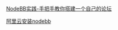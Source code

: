 [NodeBB实践-手把手教你搭建一个自己的论坛](https://juejin.im/post/5d7379f26fb9a06adb800636)

[阿里云安装nodebb](http://blog.hudongdong.com/web/836.html/comment-page-1)